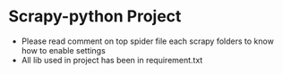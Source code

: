 # Scrapy-python Project
* Please read comment on top spider file each scrapy folders to know how to enable settings
* All lib used in project has been in requirement.txt